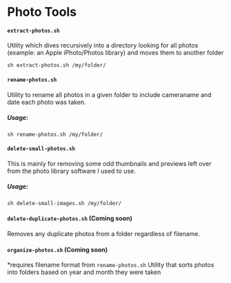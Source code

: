 # Photo Tools


#### `extract-photos.sh`

Utility which dives recursively into a directory looking for all photos (example: an Apple iPhoto/Photos library) and moves them to another folder

```
sh extract-photos.sh /my/folder/
```


#### `rename-photos.sh`

Utility to rename all photos in a given folder to include cameraname and date each photo was taken.

##### Usage:

```
sh rename-photos.sh /my/folder/
```


#### `delete-small-photos.sh`

This is mainly for removing some odd thumbnails and previews left over from the photo library software I used to use.

##### Usage:

```
sh delete-small-images.sh /my/folder/
```


#### `delete-duplicate-photos.sh` (Coming soon)

Removes any duplicate photos from a folder regardless of filename.


#### `organize-photos.sh` (Coming soon)

*requires filename format from `rename-photos.sh`
Utility that sorts photos into folders based on year and month they were taken
